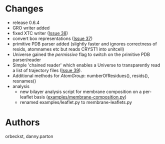 # Changes #

  * release 0.6.4
  * GRO writer added
  * fixed XTC writer ([Issue 38](https://code.google.com/p/mdanalysis/issues/detail?id=38))
  * convert box representations ([Issue 37](https://code.google.com/p/mdanalysis/issues/detail?id=37))
  * primitive PDB parser added (slightly faster and ignores correctness of resids, atomnames etc but reads CRYST1 into unitcell)
  * Universe gained the _permissive_ flag to switch on the primitive PDB parser/reader
  * Simple 'chained reader' which enables a Universe to transparently read a list of trajectory files ([Issue 39](https://code.google.com/p/mdanalysis/issues/detail?id=39)).
  * Additional methods for _AtomGroup_: numberOfResidues(), resids(), resnames()
  * analysis
    * new bilayer analysis script for membrane composition on a per-leaflet basis ([examples/membrane-composition.py](http://code.google.com/p/mdanalysis/source/browse/branches/release-0-6-4/examples/membrane-composition.py))
    * renamed examples/leaflet.py to membrane-leaflets.py


# Authors #

orbeckst, danny.parton
